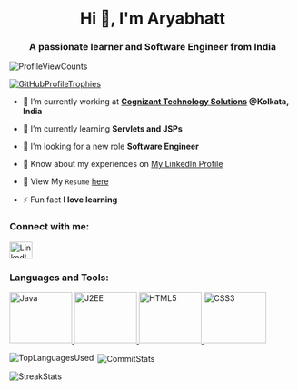<h1 align="center">Hi 👋, I'm Aryabhatt</h1>
<h3 align="center">A passionate learner and Software Engineer from India</h3>

<p align="left"> <img src="https://komarev.com/ghpvc/?username=AryabhattSingh&label=Profile%20views&color=0e75b6&style=flat" alt="ProfileViewCounts" /> </p>

<p align="left"> <a href="https://github.com/ryo-ma/github-profile-trophy"><img src="https://github-profile-trophy.vercel.app/?username=AryabhattSingh" alt="GitHubProfileTrophies" /></a> </p>

- 🔭 I’m currently working at **[Cognizant Technology Solutions](https://www.linkedin.com/company/cognizant/) @Kolkata, India**

- 🌱 I’m currently learning **Servlets and JSPs**

- 🤝 I’m looking for a new role **Software Engineer**
  
- 📄 Know about my experiences on [My LinkedIn Profile](https://www.linkedin.com/in/aryabhatt-singh-00765a205/)

- 📄 View My `Resume` [here](https://drive.google.com/file/d/1L5yw8FDUpK76s74jXl2y8SSHoJOZOH8p/view?usp=sharing)

- ⚡ Fun fact **I love learning**

<h3 align="left">Connect with me:</h3>
<p align="left">
  <a href="https://www.linkedin.com/in/aryabhatt-singh-00765a205/" target="blank">
    <img align="center" src="https://raw.githubusercontent.com/rahuldkjain/github-profile-readme-generator/master/src/images/icons/Social/linked-in-alt.svg" alt="LinkedIn" height="30" width="40" />
  </a>
</p>

<h3 align="left">Languages and Tools:</h3>
<p align="left"> 
  <a href="https://en.wikipedia.org/wiki/Java_(programming_language)" target="_blank" rel="noreferrer">
    <img src="https://logos-world.net/wp-content/uploads/2022/07/Java-Logo.png" alt="Java" width="110" height="90"/> 
  </a> 
  <a href="https://www.oracle.com/java/technologies/appmodel.html" target="_blank" rel="noreferrer"> 
      <img src="https://www.elancesoftech.com/wp-content/uploads/2021/03/java.jpg" alt="J2EE" width="110" height="90"/>
  </a> 
  <a href="https://developer.mozilla.org/en-US/docs/Web/HTML" target="_blank" rel="noreferrer"> 
    <img src="https://play-lh.googleusercontent.com/RslBy1o2NEBYUdRjQtUqLbN-ZM2hpks1mHPMiHMrpAuLqxeBPcFSAjo65nQHbTA53YYn=w480-h960-rw" alt="HTML5" width="110" height="90"/>
  </a>
  <a href="https://developer.mozilla.org/en-US/docs/Web/CSS" target="_blank" rel="noreferrer"> 
    <img src="https://cdn.pixabay.com/photo/2017/08/05/11/16/logo-2582747_1280.png" alt="CSS3" width="110" height="90"/> 
  </a> 
</p>

<p><img align="left" src="https://github-readme-stats.vercel.app/api/top-langs?username=AryabhattSingh&show_icons=true&locale=en&layout=compact" alt="TopLanguagesUsed" /></p>

<p>&nbsp;<img align="center" src="https://github-readme-stats.vercel.app/api?username=AryabhattSingh&show_icons=true&locale=en" alt="CommitStats" /></p>

<p><img align="center" src="https://github-readme-streak-stats.herokuapp.com/?user=AryabhattSingh&" alt="StreakStats" /></p>
